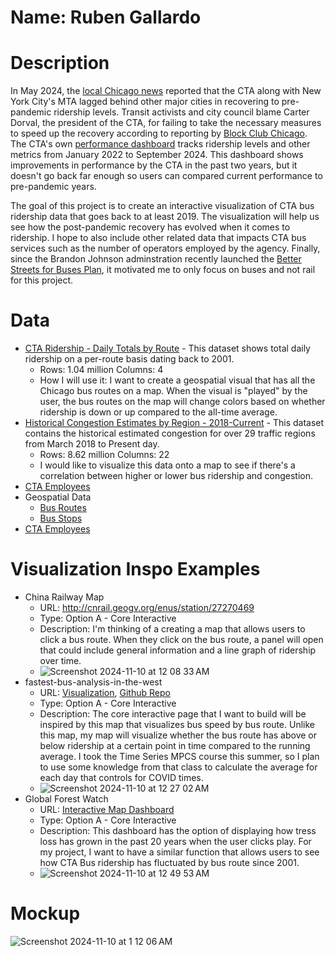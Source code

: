 # Name: Ruben Gallardo
# Description
In May 2024, the [local Chicago news](https://wgntv.com/news/chicago-news/cta-lags-comparable-cities-in-ridership-recovery-staffing-shortage-remains-a-crisis/) reported that the CTA along with New York City's MTA lagged behind other major cities in recovering to pre-pandemic ridership levels. Transit activists and city council blame Carter Dorval, the president of the CTA, for failing to take the necessary measures to speed up the recovery according to reporting by [Block Club Chicago](https://blockclubchicago.org/2024/05/22/resolution-calling-for-cta-presidents-firing-resignation-stalls-despite-support-from-majority-of-council/). The CTA's own [performance dashboard](https://www.transitchicago.com/performance/) tracks ridership levels and other metrics from January 2022 to September 2024. This dashboard shows improvements in performance by the CTA in the past two years, but it doesn't go back far enough so users can compared current performance to pre-pandemic years. 

The goal of this project is to create an interactive visualization of CTA bus ridership data that goes back to at least 2019.  The visualization will help us see how the post-pandemic recovery has evolved when it comes to ridership. I hope to also include other related data that impacts CTA bus services such as the number of operators employed by the agency. Finally, since the Brandon Johnson adminstration recently launched the [Better Streets for Buses Plan](https://betterstreetsforbuses.com/), it motivated me to only focus on buses and not rail for this project.

# Data 
- [CTA Ridership - Daily Totals by Route](https://data.cityofchicago.org/Transportation/CTA-Ridership-Bus-Routes-Daily-Totals-by-Route/jyb9-n7fm/about_data) - This dataset shows total daily ridership on a per-route basis dating back to 2001.
  - Rows: 1.04 million Columns: 4
  - How I will use it: I want to create a geospatial visual that has all the Chicago bus routes on a map. When the visual is "played" by the user, the bus routes on the map will change colors based on whether ridership is down or up compared to the all-time average.
- [Historical Congestion Estimates by Region - 2018-Current](https://data.cityofchicago.org/Transportation/Chicago-Traffic-Tracker-Historical-Congestion-Esti/kf7e-cur8/about_data) - This dataset contains the historical estimated congestion for over 29 traffic regions from March 2018 to Present day. 
  - Rows: 8.62 million Columns: 22
  - I would like to visualize this data onto a map to see if there's a correlation between higher or lower bus ridership and congestion. 
- [CTA Employees](https://rtams.org/media/datasets/cta-employees)
- Geospatial Data
  - [Bus Routes](https://data.cityofchicago.org/Transportation/CTA-Bus-Routes-Map/6qfa-9dtu)
  - [Bus Stops](https://data.cityofchicago.org/Transportation/CTA-Bus-Stops/hvnx-qtky)
- [CTA Employees](https://rtams.org/media/datasets/cta-employees)

# Visualization Inspo Examples
- China Railway Map
  - URL: http://cnrail.geogv.org/enus/station/27270469
  - Type: Option A - Core Interactive
  - Description: I'm thinking of a creating a map that allows users to click a bus route. When they click on the bus route, a panel will open that could include general information and a line graph of ridership over time.
  - ![Screenshot 2024-11-10 at 12 08 33 AM](https://github.com/user-attachments/assets/2cae1a84-f520-4051-9a6f-d259c0adbf50)
- fastest-bus-analysis-in-the-west
  - URL: [Visualization](https://public.tableau.com/app/profile/vivek7797/viz/stopsandspeedanalyses/Story1), [Github Repo](https://github.com/vta/fastest-bus-analysis-in-the-west/tree/master?tab=readme-ov-file)
  - Type: Option A - Core Interactive
  - Description: The core interactive page that I want to build will be inspired by this map that visualizes bus speed by bus route. Unlike this map, my map will visualize whether the bus route has above or below ridership at a certain point in time compared to the running average. I took the Time Series MPCS course this summer, so I plan to use some knowledge from that class to calculate the average for each day that controls for COVID times. 
  - ![Screenshot 2024-11-10 at 12 27 02 AM](https://github.com/user-attachments/assets/58eb6237-25e7-4701-9e93-1b7185f5ba2e)
- Global Forest Watch
  - URL: [Interactive Map Dashboard](https://gfw.global/4fIfPG2)
  - Type: Option A - Core Interactive
  - Description: This dashboard has the option of displaying how tress loss has grown in the past 20 years when the user clicks play. For my project, I want to have a similar function that allows users to see how CTA Bus ridership has fluctuated by bus route since 2001.
  - ![Screenshot 2024-11-10 at 12 49 53 AM](https://github.com/user-attachments/assets/cda9553b-255f-43f5-8af2-f64b1670a024)

# Mockup
![Screenshot 2024-11-10 at 1 12 06 AM](https://github.com/user-attachments/assets/351308ec-50c3-4746-9571-1a7270665b40)
